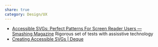 ```yaml
---
share: true
category: Design/UX
---
```



- [Accessible SVGs: Perfect Patterns For Screen Reader Users — Smashing Magazine](https://www.smashingmagazine.com/2021/05/accessible-svg-patterns-comparison/)
	Rigorous set of tests with assisstive technology
- [Creating Accessible SVGs | Deque](https://www.deque.com/blog/creating-accessible-svgs/)
